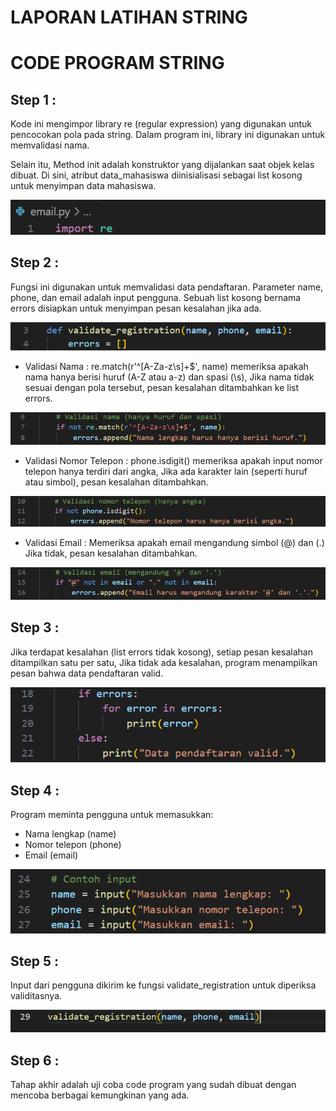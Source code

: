 # LAPORAN LATIHAN STRING

# CODE PROGRAM STRING

## Step 1 :

Kode ini mengimpor library re (regular expression) yang digunakan untuk pencocokan pola pada string. Dalam program ini, library ini digunakan untuk memvalidasi nama.

Selain itu, Method init adalah konstruktor yang dijalankan saat objek kelas dibuat. Di sini, atribut data_mahasiswa diinisialisasi sebagai list kosong untuk menyimpan data mahasiswa.

![gambar](https://github.com/M-Rakha/labpy09/blob/4e22f64f49eb736a4b82b55b0ccab5e2d2e8d7d6/Cuplikan%20layar%202025-01-03%20184453.png)

## Step 2 :

Fungsi ini digunakan untuk memvalidasi data pendaftaran. Parameter name, phone, dan email adalah input pengguna. Sebuah list kosong bernama errors disiapkan untuk menyimpan pesan kesalahan jika ada.

![gambar](https://github.com/M-Rakha/labpy09/blob/3354ebbd78634aaa4d46f2fb3be4c4a3391900d6/Cuplikan%20layar%202025-01-03%20185122.png)

- Validasi Nama : re.match(r'^[A-Za-z\s]+$', name) memeriksa apakah nama hanya berisi huruf (A-Z atau a-z) dan spasi (\s), Jika nama tidak sesuai dengan pola tersebut, pesan kesalahan ditambahkan ke list errors.

![gambar](https://github.com/M-Rakha/labpy09/blob/5f7c307113caeadec3ae06c476fa1d21106f8c40/Cuplikan%20layar%202025-01-03%20185440.png)

- Validasi Nomor Telepon : phone.isdigit() memeriksa apakah input nomor telepon hanya terdiri dari angka, Jika ada karakter lain (seperti huruf atau simbol), pesan kesalahan ditambahkan.

![gambar](https://github.com/M-Rakha/labpy09/blob/3b232cc99b9c976e4c462f579e9d32e5a4ff6f3e/Cuplikan%20layar%202025-01-03%20185835.png)

- Validasi Email : Memeriksa apakah email mengandung simbol (@) dan (.) Jika tidak, pesan kesalahan ditambahkan.

![gambar](https://github.com/M-Rakha/labpy09/blob/b99617dc866bc0bb3d1777502a19fc1552751371/Cuplikan%20layar%202025-01-03%20190103.png)

## Step 3 :

Jika terdapat kesalahan (list errors tidak kosong), setiap pesan kesalahan ditampilkan satu per satu, Jika tidak ada kesalahan, program menampilkan pesan bahwa data pendaftaran valid.

![gambar](https://github.com/M-Rakha/labpy09/blob/5da5d258df6e1dd661e6027622348a803854ddeb/Cuplikan%20layar%202025-01-03%20190324.png)

## Step 4 :

Program meminta pengguna untuk memasukkan:

- Nama lengkap (name)
- Nomor telepon (phone)
- Email (email)

![gambar](https://github.com/M-Rakha/labpy09/blob/851a5e7c8aa868b283b20e73e8f13c88dfbe3036/Cuplikan%20layar%202025-01-03%20190557.png)

## Step 5 :

Input dari pengguna dikirim ke fungsi validate_registration untuk diperiksa validitasnya.

![gambar](https://github.com/M-Rakha/labpy09/blob/6d52d4909e53a951134c96a1c0a2ea6de1dcf2ea/Cuplikan%20layar%202025-01-03%20190757.png)

## Step 6 :

Tahap akhir adalah uji coba code program yang sudah dibuat dengan mencoba berbagai kemungkinan yang ada.



